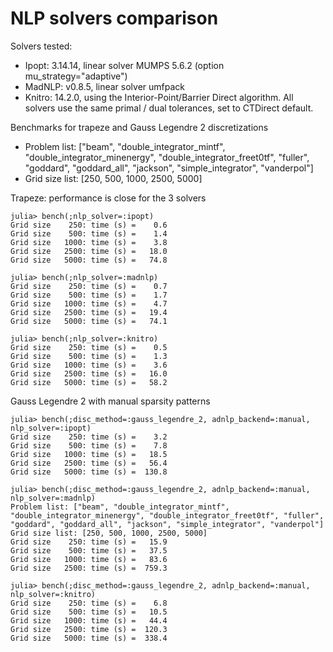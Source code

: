 # NLP solvers comparison

Solvers tested:
- Ipopt: 3.14.14, linear solver MUMPS 5.6.2 (option mu_strategy="adaptive")
- MadNLP: v0.8.5, linear solver umfpack
- Knitro: 14.2.0, using the Interior-Point/Barrier Direct algorithm.
All solvers use the same primal / dual tolerances, set to CTDirect default.

Benchmarks for trapeze and Gauss Legendre 2 discretizations
- Problem list: ["beam", "double_integrator_mintf", "double_integrator_minenergy", "double_integrator_freet0tf", "fuller", "goddard", "goddard_all", "jackson", "simple_integrator", "vanderpol"]
- Grid size list: [250, 500, 1000, 2500, 5000]

Trapeze: performance is close for the 3 solvers
```
julia> bench(;nlp_solver=:ipopt)
Grid size    250: time (s) =    0.6
Grid size    500: time (s) =    1.4
Grid size   1000: time (s) =    3.8
Grid size   2500: time (s) =   18.0
Grid size   5000: time (s) =   74.8

julia> bench(;nlp_solver=:madnlp)
Grid size    250: time (s) =    0.7
Grid size    500: time (s) =    1.7
Grid size   1000: time (s) =    4.7
Grid size   2500: time (s) =   19.4
Grid size   5000: time (s) =   74.1

julia> bench(;nlp_solver=:knitro)
Grid size    250: time (s) =    0.5
Grid size    500: time (s) =    1.3
Grid size   1000: time (s) =    3.6
Grid size   2500: time (s) =   16.0
Grid size   5000: time (s) =   58.2
```

Gauss Legendre 2 with manual sparsity patterns
```
julia> bench(;disc_method=:gauss_legendre_2, adnlp_backend=:manual, nlp_solver=:ipopt)
Grid size    250: time (s) =    3.2
Grid size    500: time (s) =    7.8
Grid size   1000: time (s) =   18.5
Grid size   2500: time (s) =   56.4
Grid size   5000: time (s) =  130.8

julia> bench(;disc_method=:gauss_legendre_2, adnlp_backend=:manual, nlp_solver=:madnlp)
Problem list: ["beam", "double_integrator_mintf", "double_integrator_minenergy", "double_integrator_freet0tf", "fuller", "goddard", "goddard_all", "jackson", "simple_integrator", "vanderpol"]
Grid size list: [250, 500, 1000, 2500, 5000]
Grid size    250: time (s) =   15.9
Grid size    500: time (s) =   37.5
Grid size   1000: time (s) =   83.6
Grid size   2500: time (s) =  759.3

julia> bench(;disc_method=:gauss_legendre_2, adnlp_backend=:manual, nlp_solver=:knitro)
Grid size    250: time (s) =    6.8
Grid size    500: time (s) =   10.5
Grid size   1000: time (s) =   44.4
Grid size   2500: time (s) =  120.3
Grid size   5000: time (s) =  338.4
```